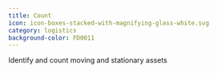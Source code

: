 ```yaml
---
title: Count
icon: icon-boxes-stacked-with-magnifying-glass-white.svg
category: logistics
background-color: FD0011
---
```


Identify and count moving and stationary assets